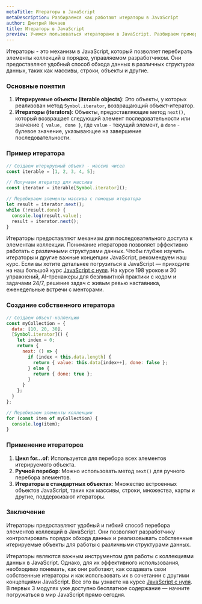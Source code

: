 ```yaml
---
metaTitle: Итераторы в JavaScript
metaDescription: Разбираемся как работают итераторы в JavaScript
author: Дмитрий Нечаев
title: Итераторы в JavaScript
preview: Учимся пользоваться итераторами в JavaScript. Разбираем примеры использования
---
```


Итераторы - это механизм в JavaScript, который позволяет перебирать элементы коллекций в порядке, управляемом разработчиком. Они предоставляют удобный способ обхода данных в различных структурах данных, таких как массивы, строки, объекты и другие.

### Основные понятия

1. **Итерируемые объекты (iterable objects)**: Это объекты, у которых реализован метод `Symbol.iterator`, возвращающий объект-итератор.
2. **Итераторы (iterators)**: Объекты, предоставляющие метод `next()`, который возвращает следующий элемент последовательности или значение `{ value, done }`, где `value` - текущий элемент, а `done` - булевое значение, указывающее на завершение последовательности.

### Пример итератора

```jsx
// Создаем итерируемый объект - массив чисел
const iterable = [1, 2, 3, 4, 5];

// Получаем итератор для массива
const iterator = iterable[Symbol.iterator]();

// Перебираем элементы массива с помощью итератора
let result = iterator.next();
while (!result.done) {
  console.log(result.value);
  result = iterator.next();
}

```

Итераторы предоставляют механизм для последовательного доступа к элементам коллекции. Понимание итераторов позволяет эффективно работать с различными структурами данных. Чтобы глубже изучить итераторы и другие важные концепции JavaScript, рекомендуем наш курс. Если вы хотите детальнее погрузиться в JavaScript — приходите на наш большой курс [JavaScript с нуля](https://purpleschool.ru/course/javascript-basics?utm_source=knowledgebase&utm_medium=text&utm_campaign=iteratory-v-javascript). На курсе 198 уроков и 30 упражнений, AI-тренажеры для безлимитной практики с кодом и задачами 24/7, решение задач с живым ревью наставника, еженедельные встречи с менторами.

### Создание собственного итератора

```jsx
// Создаем объект-коллекцию
const myCollection = {
  data: [10, 20, 30],
  [Symbol.iterator]() {
    let index = 0;
    return {
      next: () => {
        if (index < this.data.length) {
          return { value: this.data[index++], done: false };
        } else {
          return { done: true };
        }
      }
    };
  }
};

// Перебираем элементы коллекции
for (const item of myCollection) {
  console.log(item);
}

```

### Применение итераторов

1. **Цикл for...of**: Используется для перебора всех элементов итерируемого объекта.
2. **Ручной перебор**: Можно использовать метод `next()` для ручного перебора элементов.
3. **Итераторы в стандартных объектах**: Множество встроенных объектов JavaScript, таких как массивы, строки, множества, карты и другие, поддерживают итераторы.

### Заключение

Итераторы предоставляют удобный и гибкий способ перебора элементов коллекций в JavaScript. Они позволяют разработчику контролировать порядок обхода данных и реализовывать собственные итерируемые объекты для работы с различными структурами данных.

Итераторы являются важным инструментом для работы с коллекциями данных в JavaScript. Однако, для их эффективного использования, необходимо понимать, как они работают, как создавать свои собственные итераторы и как использовать их в сочетании с другими концепциями JavaScript. Все это вы узнаете на курсе [JavaScript с нуля](https://purpleschool.ru/course/javascript-basics?utm_source=knowledgebase&utm_medium=text&utm_campaign=iteratory-v-javascript). В первых 3 модулях уже доступно бесплатное содержание — начните погружаться в мир JavaScript прямо сегодня.
